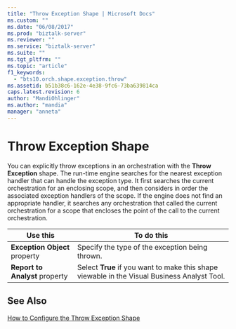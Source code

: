 ```yaml
---
title: "Throw Exception Shape | Microsoft Docs"
ms.custom: ""
ms.date: "06/08/2017"
ms.prod: "biztalk-server"
ms.reviewer: ""
ms.service: "biztalk-server"
ms.suite: ""
ms.tgt_pltfrm: ""
ms.topic: "article"
f1_keywords: 
  - "bts10.orch.shape.exception.throw"
ms.assetid: b51b38c6-162e-4e38-9fc6-73ba639814ca
caps.latest.revision: 6
author: "MandiOhlinger"
ms.author: "mandia"
manager: "anneta"
---
```

# Throw Exception Shape
You can explicitly throw exceptions in an orchestration with the **Throw Exception** shape. The run-time engine searches for the nearest exception handler that can handle the exception type. It first searches the current orchestration for an enclosing scope, and then considers in order the associated exception handlers of the scope. If the engine does not find an appropriate handler, it searches any orchestration that called the current orchestration for a scope that encloses the point of the call to the current orchestration.  
  
|Use this|To do this|  
|--------------|----------------|  
|**Exception Object** property|Specify the type of the exception being thrown.|  
|**Report to Analyst** property|Select **True** if you want to make this shape viewable in the Visual Business Analyst Tool.|  
  
## See Also  
 [How to Configure the Throw Exception Shape](../core/how-to-configure-the-throw-exception-shape.md)
